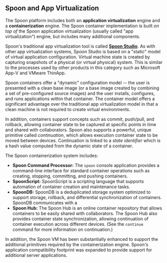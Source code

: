 ## Spoon and App Virtualization

The Spoon platform includes both an **application virtualization** engine and a **containerization** engine. The Spoon container implementation is
built *on top of* the Spoon application virtualization (usually called "app virtualization") engine, but includes many additional components.

Spoon's traditional app virtualization tool is called **[Spoon Studio](/studio)**. As with other app virtualization systems, Spoon Studio
is based on a "static" model of virtual application configuration. Virtual machine state is created by capturing snapshots of a physical
(or virtual physical) system. This is similar to the processes used by other products in this category such as Microsoft App-V and VMware ThinApp.

Spoon containers offer a "dynamic" configuration model -- the user is presented with a clean base image (or a base image
created by combining a set of pre-configured source images) and the user installs, configures, and runs applications within that
container. The container model offers a significant advantage over the traditional app virtualization model in that a clean machine is
not required to create virtual environments.

In addition, containers support concepts such as commit, push/pull, and rollback, allowing container state to be captured at specific
points in time and shared with collaborators. Spoon also supports a powerful, unique primitive called *continuation*, which allows 
execution container state to be moved between devices. Continuation is linked to a *state identifier* which is a hash value computed from
the dynamic state of a container.

The Spoon containerization system includes:

* **Spoon Command Processor:** The `spoon` console application provides a command-line interface for standard container
  operations such as creating, stopping, committing, and pushing containers.
* **SpoonScript:** SpoonScript is a scripting language that supports automation of container creation and maintenance tasks.
* **SpoonDB:** SpoonDB is a deduplicated storage system optimized to support storage, rollback, and differential synchronization of containers.
  SpoonDB communicates with a 
* **Spoon Hub:** The Spoon Hub is an online container repository that allows containers to be easily shared with collaborators. The Spoon
  Hub also provides container state synchronization, allowing continuation of container execution across different devices. (See the `continue`
  command for more information on continuation.)

In addition, the Spoon VM has been substantially enhanced to support the additional primitives required by the containerization engine.
Spoon's application compatibility footprint was expanded to provide support for additional server applications.

